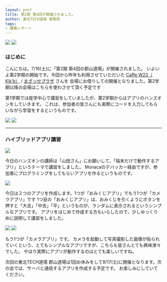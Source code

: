 ```yaml
---
layout: post
title: 第2期 第4回が開催されました。
author: 東北TECH道場 事務局
tags:
- 講義レポート
---
```


<div class="blogh_left">
    <img src="{{site.url}}/images/uploads/2016/07/IMG_20160716_143526.jpg">
    <img src="{{site.url}}/images/uploads/2016/07/IMG_20160716_143538.jpg">
</div>
<div class="blog_clear"></div>

### はじめに

こんにちは。7/16(土)に「第2期 第4回の郡山道場」が開催されました。
いよいよ第2学期の開始です。今回から昨年も利用させていただいた
[Caffe W23（ Kik’b）](https://www.facebook.com/caffew23) /  [まざっせプラザ](https://www.facebook.com/mazasse.plaza) さんを
会場にお借りしての開催となりました。第2学期以降の会場はこちらを使わさせて頂く予定です

第1学期では座学中心で講習をしていましたが、第2学期からはアプリのハンズオンをしていきます。
これは、参加者の皆さんにも実際にコードを入力してもらいながら学習をするというものです。

<div class="blogh_left">
    <img src="{{site.url}}/images/uploads/2016/07/IMG_20160716_143455.jpg">
    <img src="{{site.url}}/images/uploads/2016/07/IMG_20160716_143551.jpg">
</div>
<div class="blog_clear"></div>


---

### ハイブリッドアプリ講習

<div class="blogw">
    <img src="{{site.url}}/images/uploads/2016/07/13680878_1399361666744804_5977892453301200246_n.jpg">
</div>



今日のハンズオンの講師は「山田さん」にお願いして、「端末だけで動作するアプリ」というテーマで講習をしました。
Monacaのデバッカー経由ですが、参加者にプログラミングをしてもらいアプリを作るというものです。

<div class="blogh">
    <img src="{{site.url}}/images/uploads/2016/07/IMG_20160716_143433.jpg">
</div>

今日は２つのアプリを作成します。1つが「おみくじアプリ」でもう1つが「カメラアプリ」です
1つ目の「おみくじアプリ」は、おみくじを引くようにボタンを押すと「大吉」「中吉」「平」というものが、ランダムに表示されるというシンプルなアプリです。
アプリをはじめて作成する方もいらしたので、少しゆっくりめに説明して講習をしました。


<div class="blogh_left">
    <img src="{{site.url}}/images/uploads/2016/07/Screenshot_20160623-220826.png">
    <img src="{{site.url}}/images/uploads/2016/07/camera_app.png">
</div>
<div class="blog_clear"></div>

もう1つが「カメラアプリ」です。
カメラを起動して写真撮影した画像が貼られていくという、とてもシンプルなアプリですが、こちらも皆さんとても興味津々でした。
やはり実際にアプリが動作するのはとても楽しいですね。

<div class="blog_clear"></div>


次回の東北TECH道場 郡山道場は1回お休みをして9/17(土)に開催となります。次の会では、サーバと通信するアプリを作成する予定です。
お楽しみにしていてください。

